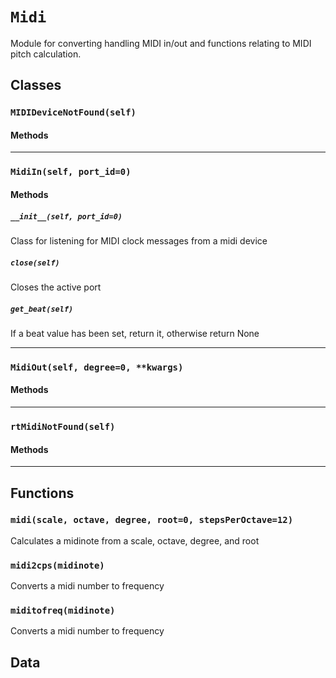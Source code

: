 # `Midi`

Module for converting handling MIDI in/out and functions relating to MIDI pitch calculation. 

## Classes

### `MIDIDeviceNotFound(self)`



#### Methods

---

### `MidiIn(self, port_id=0)`



#### Methods

##### `__init__(self, port_id=0)`

Class for listening for MIDI clock messages
from a midi device 

##### `close(self)`

Closes the active port 

##### `get_beat(self)`

If a beat value has been set, return it, otherwise return None 

---

### `MidiOut(self, degree=0, **kwargs)`



#### Methods

---

### `rtMidiNotFound(self)`



#### Methods

---

## Functions

### `midi(scale, octave, degree, root=0, stepsPerOctave=12)`

Calculates a midinote from a scale, octave, degree, and root 

### `midi2cps(midinote)`

Converts a midi number to frequency 

### `miditofreq(midinote)`

Converts a midi number to frequency 

## Data

